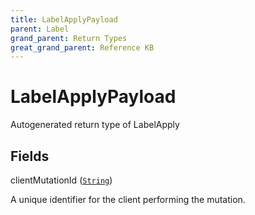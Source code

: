 ```yaml
---
title: LabelApplyPayload
parent: Label
grand_parent: Return Types
great_grand_parent: Reference KB
---
```


# LabelApplyPayload

Autogenerated return type of LabelApply

## Fields

<div class="field-entry ">
  <span id="client_mutation_id" class="field-name anchored">clientMutationId (<code><a href="/docs/reference_kb/scalar/string">String</a></code>)</span>

  <div class="description-wrapper">
   <p>A unique identifier for the client performing the mutation.</p>

  </div>
</div>

